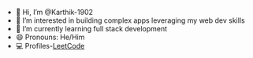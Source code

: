 - 👋 Hi, I’m @Karthik-1902
- 👀 I’m interested in building complex apps leveraging my web dev skills
- 🌱 I’m currently learning full stack development 
- 😄 Pronouns: He/Him
- 💻 Profiles-[LeetCode](https://leetcode.com/Karthik_1605/)

<!---
Karthik-1902/Karthik-1902 is a ✨ special ✨ repository because its `README.md` (this file) appears on your GitHub profile.
You can click the Preview link to take a look at your changes.
--->
